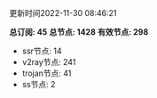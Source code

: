 更新时间2022-11-30 08:46:21

**总订阅: 45**
**总节点: 1428**
**有效节点: 298**
- ssr节点: 14
- v2ray节点: 241
- trojan节点: 41
- ss节点: 2

